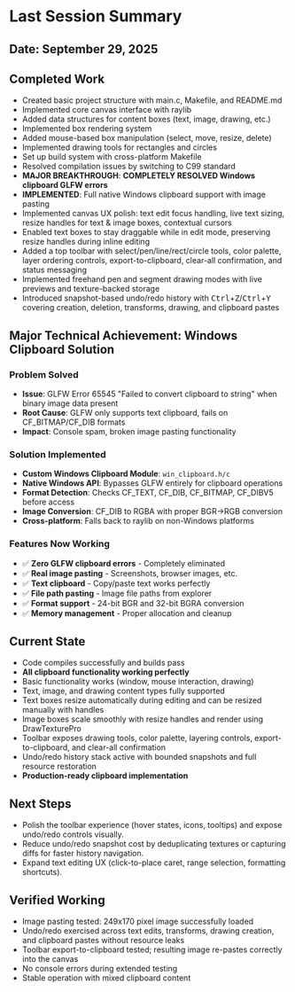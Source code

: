 # Last Session Summary

## Date: September 29, 2025

## Completed Work
- Created basic project structure with main.c, Makefile, and README.md
- Implemented core canvas interface with raylib
- Added data structures for content boxes (text, image, drawing, etc.)
- Implemented box rendering system
- Added mouse-based box manipulation (select, move, resize, delete)
- Implemented drawing tools for rectangles and circles
- Set up build system with cross-platform Makefile
- Resolved compilation issues by switching to C99 standard
- **MAJOR BREAKTHROUGH**: **COMPLETELY RESOLVED Windows clipboard GLFW errors**
- **IMPLEMENTED**: Full native Windows clipboard support with image pasting
- Implemented canvas UX polish: text edit focus handling, live text sizing, resize handles for text & image boxes, contextual cursors
- Enabled text boxes to stay draggable while in edit mode, preserving resize handles during inline editing
- Added a top toolbar with select/pen/line/rect/circle tools, color palette, layer ordering controls, export-to-clipboard, clear-all confirmation, and status messaging
- Implemented freehand pen and segment drawing modes with live previews and texture-backed storage
- Introduced snapshot-based undo/redo history with <kbd>Ctrl</kbd>+<kbd>Z</kbd>/<kbd>Ctrl</kbd>+<kbd>Y</kbd> covering creation, deletion, transforms, drawing, and clipboard pastes

## Major Technical Achievement: Windows Clipboard Solution
### Problem Solved
- **Issue**: GLFW Error 65545 "Failed to convert clipboard to string" when binary image data present
- **Root Cause**: GLFW only supports text clipboard, fails on CF_BITMAP/CF_DIB formats
- **Impact**: Console spam, broken image pasting functionality

### Solution Implemented
- **Custom Windows Clipboard Module**: `win_clipboard.h/c`
- **Native Windows API**: Bypasses GLFW entirely for clipboard operations
- **Format Detection**: Checks CF_TEXT, CF_DIB, CF_BITMAP, CF_DIBV5 before access
- **Image Conversion**: CF_DIB to RGBA with proper BGR→RGB conversion
- **Cross-platform**: Falls back to raylib on non-Windows platforms

### Features Now Working
- ✅ **Zero GLFW clipboard errors** - Completely eliminated
- ✅ **Real image pasting** - Screenshots, browser images, etc.
- ✅ **Text clipboard** - Copy/paste text works perfectly
- ✅ **File path pasting** - Image file paths from explorer
- ✅ **Format support** - 24-bit BGR and 32-bit BGRA conversion
- ✅ **Memory management** - Proper allocation and cleanup

## Current State
- Code compiles successfully and builds pass
- **All clipboard functionality working perfectly**
- Basic functionality works (window, mouse interaction, drawing)
- Text, image, and drawing content types fully supported
- Text boxes resize automatically during editing and can be resized manually with handles
- Image boxes scale smoothly with resize handles and render using DrawTexturePro
- Toolbar exposes drawing tools, color palette, layering controls, export-to-clipboard, and clear-all confirmation
- Undo/redo history stack active with bounded snapshots and full resource restoration
- **Production-ready clipboard implementation**

## Next Steps
- Polish the toolbar experience (hover states, icons, tooltips) and expose undo/redo controls visually.
- Reduce undo/redo snapshot cost by deduplicating textures or capturing diffs for faster history navigation.
- Expand text editing UX (click-to-place caret, range selection, formatting shortcuts).

## Verified Working
- Image pasting tested: 249x170 pixel image successfully loaded
- Undo/redo exercised across text edits, transforms, drawing creation, and clipboard pastes without resource leaks
- Toolbar export-to-clipboard tested; resulting image re-pastes correctly into the canvas
- No console errors during extended testing
- Stable operation with mixed clipboard content